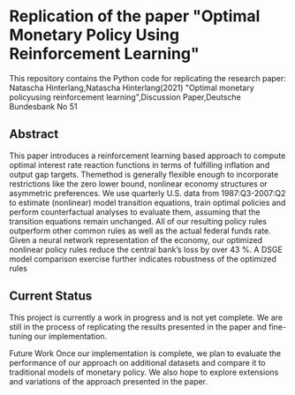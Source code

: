 # Replication of the paper "Optimal Monetary Policy Using Reinforcement Learning"
This repository contains the Python code for replicating the research paper: 
Natascha Hinterlang,Natascha Hinterlang(2021) "Optimal monetary policyusing reinforcement learning",Discussion Paper,Deutsche Bundesbank No 51

## Abstract
This paper introduces a reinforcement learning based approach to compute optimal interest rate reaction functions in terms of fulfilling inflation and output gap targets. Themethod is generally flexible enough to incorporate restrictions like the zero lower bound, nonlinear economy structures or asymmetric preferences. We use quarterly U.S. data from 1987:Q3-2007:Q2 to estimate (nonlinear) model transition equations, train optimal policies and perform counterfactual analyses to evaluate them, assuming that the transition equations remain unchanged. All of our resulting policy rules outperform other common rules as well as the actual federal funds rate. Given a neural network representation of
the economy, our optimized nonlinear policy rules reduce the central bank’s loss by over 43 %. A DSGE model comparison exercise further indicates robustness of the optimized rules

## Current Status
This project is currently a work in progress and is not yet complete. We are still in the process of replicating the results presented in the paper and fine-tuning our implementation.

Future Work
Once our implementation is complete, we plan to evaluate the performance of our approach on additional datasets and compare it to traditional models of monetary policy. We also hope to explore extensions and variations of the approach presented in the paper.
